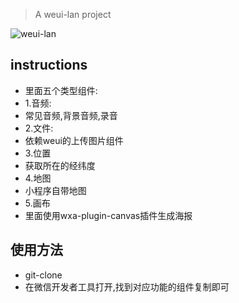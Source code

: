 > A weui-lan project

![weui-lan](https://github.com/lanzhsh/react-vue-koa/blob/master/weui-lan/images/weui-lan.jpg)

## instructions 

- 里面五个类型组件:
- 1.音频:
- 常见音频,背景音频,录音
- 2.文件:
- 依赖weui的上传图片组件
- 3.位置
- 获取所在的经纬度
- 4.地图
- 小程序自带地图
- 5.画布
- 里面使用wxa-plugin-canvas插件生成海报

## 使用方法
- git-clone
- 在微信开发者工具打开,找到对应功能的组件复制即可
